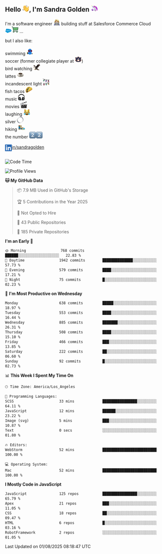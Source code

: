 ## Hello <img src="./static/emoji/wave.png" width="22" />, I'm Sandra Golden <img src="./static/emoji/unicorn-face.png" width="22" />

I'm a software engineer <img src="./static/emoji/female-technologist.png" width="22" /> building stuff at Salesforce Commerce Cloud <img src="./static/emoji/salesforce.png" width="22" /><img src="./static/emoji/commerce-cloud.png" width="22" />&nbsp;...

but I also like:<br/><br/>
swimming <img alt="swimming" src="./static/emoji/keep-swimming.png" width="22" /><br/>
soccer  (former collegiate player at <img src="./static/emoji/auburn.png" width="22" />)<br/>
bird watching <img src="./static/emoji/eagle.png" width="22" /><br/>
lattes <img src="./static/emoji/coffee.png" width="22" /><br/>
incandescent light <img src="./static/emoji/lights.png" width="22" /><br/>
fish tacos <img src="./static/emoji/taco.png" width="22" /><br/>
music <img src="./static/emoji/headphones.png" width="22" /><br/>
movies <img src="./static/emoji/movie-clapper.png" width="22" /><br/>
laughing <img src="./static/emoji/joy-cat.png" width="22" /><br/>
silver <img src="./static/emoji/silver-hoop.png" width="22" /><br/>
hiking <img src="./static/emoji/hiker.png" width="22" /><br/>
the number <img src="./static/emoji/two.png" width="22" /><img src="./static/emoji/two.png" width="22" />
<br/><br/>
<img align="left" alt="Sandra Golden | LinkedIn" width="22px" src="./static/emoji/linkedin.png" /> <a href="https://www.linkedin.com/in/sandragolden/">in/sandragolden</a>
<br/><br/>
<!--START_SECTION:waka-->
![Code Time](http://img.shields.io/badge/Code%20Time-855%20hrs%2034%20mins-blue)

![Profile Views](http://img.shields.io/badge/Profile%20Views-0-blue)

**🐱 My GitHub Data** 

> 📦 7.9 MB Used in GitHub's Storage 
 > 
> 🏆 5 Contributions in the Year 2025
 > 
> 🚫 Not Opted to Hire
 > 
> 📜 43 Public Repositories 
 > 
> 🔑 185 Private Repositories 
 > 
**I'm an Early 🐤** 

```text
🌞 Morning                768 commits         ██████░░░░░░░░░░░░░░░░░░░   22.83 % 
🌆 Daytime                1942 commits        ██████████████░░░░░░░░░░░   57.73 % 
🌃 Evening                579 commits         ████░░░░░░░░░░░░░░░░░░░░░   17.21 % 
🌙 Night                  75 commits          █░░░░░░░░░░░░░░░░░░░░░░░░   02.23 % 
```
📅 **I'm Most Productive on Wednesday** 

```text
Monday                   638 commits         █████░░░░░░░░░░░░░░░░░░░░   18.97 % 
Tuesday                  553 commits         ████░░░░░░░░░░░░░░░░░░░░░   16.44 % 
Wednesday                885 commits         ███████░░░░░░░░░░░░░░░░░░   26.31 % 
Thursday                 508 commits         ████░░░░░░░░░░░░░░░░░░░░░   15.10 % 
Friday                   466 commits         ███░░░░░░░░░░░░░░░░░░░░░░   13.85 % 
Saturday                 222 commits         ██░░░░░░░░░░░░░░░░░░░░░░░   06.60 % 
Sunday                   92 commits          █░░░░░░░░░░░░░░░░░░░░░░░░   02.73 % 
```


📊 **This Week I Spent My Time On** 

```text
🕑︎ Time Zone: America/Los_Angeles

💬 Programming Languages: 
SCSS                     33 mins             ████████████████░░░░░░░░░   64.11 % 
JavaScript               12 mins             ██████░░░░░░░░░░░░░░░░░░░   23.22 % 
Image (svg)              5 mins              ███░░░░░░░░░░░░░░░░░░░░░░   10.87 % 
Text                     0 secs              ░░░░░░░░░░░░░░░░░░░░░░░░░   01.80 % 

🔥 Editors: 
WebStorm                 52 mins             █████████████████████████   100.00 % 

💻 Operating System: 
Mac                      52 mins             █████████████████████████   100.00 % 
```

**I Mostly Code in JavaScript** 

```text
JavaScript               125 repos           ████████████████░░░░░░░░░   65.79 % 
Apex                     21 repos            ███░░░░░░░░░░░░░░░░░░░░░░   11.05 % 
CSS                      18 repos            ██░░░░░░░░░░░░░░░░░░░░░░░   09.47 % 
HTML                     6 repos             █░░░░░░░░░░░░░░░░░░░░░░░░   03.16 % 
RobotFramework           2 repos             ░░░░░░░░░░░░░░░░░░░░░░░░░   01.05 % 
```




 Last Updated on 01/08/2025 08:18:47 UTC
<!--END_SECTION:waka-->
